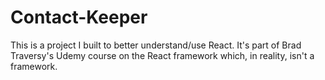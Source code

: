 # Contact-Keeper
This is a project I built to better understand/use React. It's part of Brad Traversy's Udemy course on the React framework which, in reality, isn't a framework.
